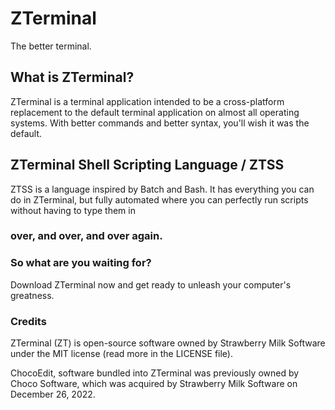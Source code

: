 # ZTerminal
The better terminal.

## What is ZTerminal?
ZTerminal is a terminal application intended to be a 
cross-platform replacement to the default terminal application
on almost all operating systems. With better commands and better syntax,
you'll wish it was the default.

## ZTerminal Shell Scripting Language / ZTSS
ZTSS is a language inspired by Batch and Bash.
It has everything you can do in ZTerminal,
but fully automated where you can perfectly run
scripts without having to type them in
### over, and over, and over again.

### So what are you waiting for?
Download ZTerminal now and get ready to
unleash your computer's greatness.

### Credits
ZTerminal (ZT) is open-source software owned by
Strawberry Milk Software under the MIT license (read more in the LICENSE file).

ChocoEdit, software bundled into ZTerminal was previously
owned by Choco Software, which was acquired by Strawberry Milk Software on
December 26, 2022.
